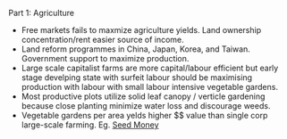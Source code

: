 Part 1: Agriculture
- Free markets fails to maxmize agriculture yields. Land ownership concentration/rent easier source of income. 
- Land reform programmes in China, Japan, Korea, and Taiwan. Government support to maximize production. 
- Large scale capitalist farms are more capital/labour efficient but early stage develping state with surfeit labour should be maximising production with labour with small labour intensive vegetable gardens.
- Most productive plots utilize solid leaf canopy / verticle gardening because close planting minimize water loss and discourage weeds.
- Vegetable gardens per area yelds higher $$ value than single corp large-scale farming. Eg. [Seed Money](seedmoney.org)
